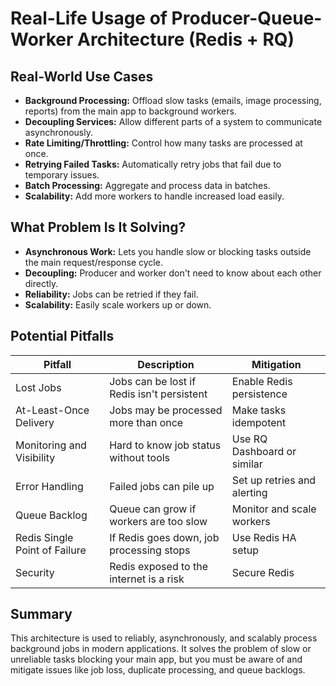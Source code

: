 # Real-Life Usage of Producer-Queue-Worker Architecture (Redis + RQ)

## Real-World Use Cases
- **Background Processing:** Offload slow tasks (emails, image processing, reports) from the main app to background workers.
- **Decoupling Services:** Allow different parts of a system to communicate asynchronously.
- **Rate Limiting/Throttling:** Control how many tasks are processed at once.
- **Retrying Failed Tasks:** Automatically retry jobs that fail due to temporary issues.
- **Batch Processing:** Aggregate and process data in batches.
- **Scalability:** Add more workers to handle increased load easily.

## What Problem Is It Solving?
- **Asynchronous Work:** Lets you handle slow or blocking tasks outside the main request/response cycle.
- **Decoupling:** Producer and worker don't need to know about each other directly.
- **Reliability:** Jobs can be retried if they fail.
- **Scalability:** Easily scale workers up or down.

## Potential Pitfalls
| Pitfall                        | Description                                                                 | Mitigation                        |
|-------------------------------|-----------------------------------------------------------------------------|-----------------------------------|
| Lost Jobs                     | Jobs can be lost if Redis isn't persistent                                  | Enable Redis persistence          |
| At-Least-Once Delivery        | Jobs may be processed more than once                                        | Make tasks idempotent             |
| Monitoring and Visibility     | Hard to know job status without tools                                       | Use RQ Dashboard or similar       |
| Error Handling                | Failed jobs can pile up                                                     | Set up retries and alerting       |
| Queue Backlog                 | Queue can grow if workers are too slow                                      | Monitor and scale workers         |
| Redis Single Point of Failure | If Redis goes down, job processing stops                                    | Use Redis HA setup                |
| Security                      | Redis exposed to the internet is a risk                                     | Secure Redis                      |

## Summary
This architecture is used to reliably, asynchronously, and scalably process background jobs in modern applications. It solves the problem of slow or unreliable tasks blocking your main app, but you must be aware of and mitigate issues like job loss, duplicate processing, and queue backlogs.
